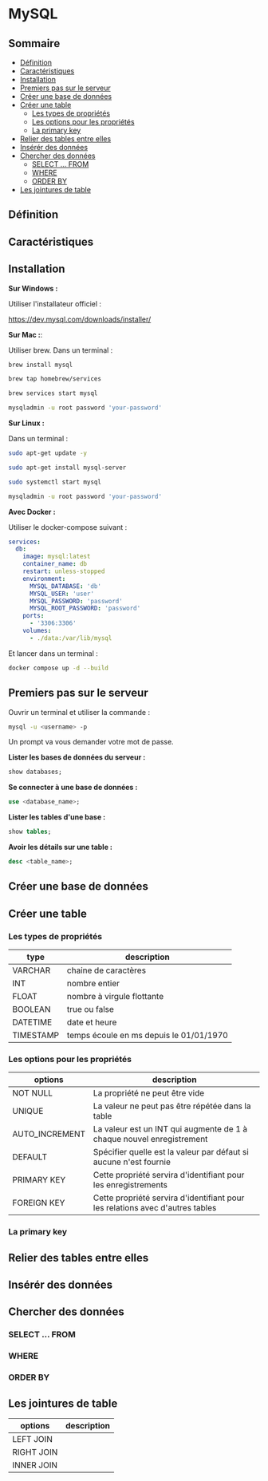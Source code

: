 # MySQL <!-- omit in toc -->

## Sommaire <!-- omit in toc -->

- [Définition](#définition)
- [Caractéristiques](#caractéristiques)
- [Installation](#installation)
- [Premiers pas sur le serveur](#premiers-pas-sur-le-serveur)
- [Créer une base de données](#créer-une-base-de-données)
- [Créer une table](#créer-une-table)
  - [Les types de propriétés](#les-types-de-propriétés)
  - [Les options pour les propriétés](#les-options-pour-les-propriétés)
  - [La primary key](#la-primary-key)
- [Relier des tables entre elles](#relier-des-tables-entre-elles)
- [Insérér des données](#insérér-des-données)
- [Chercher des données](#chercher-des-données)
  - [SELECT ... FROM](#select--from)
  - [WHERE](#where)
  - [ORDER BY](#order-by)
- [Les jointures de table](#les-jointures-de-table)


## Définition

## Caractéristiques

## Installation

**Sur Windows :**

Utiliser l'installateur officiel :

https://dev.mysql.com/downloads/installer/

**Sur Mac :**:

Utiliser brew. Dans un terminal : 

```bash
brew install mysql

brew tap homebrew/services

brew services start mysql

mysqladmin -u root password 'your-password'
```

**Sur Linux :**

Dans un terminal : 

```bash
sudo apt-get update -y

sudo apt-get install mysql-server

sudo systemctl start mysql

mysqladmin -u root password 'your-password'
```

**Avec Docker :**

Utiliser le docker-compose suivant :

```yml
services:
  db:
    image: mysql:latest
    container_name: db
    restart: unless-stopped
    environment:
      MYSQL_DATABASE: 'db'
      MYSQL_USER: 'user'
      MYSQL_PASSWORD: 'password'
      MYSQL_ROOT_PASSWORD: 'password'
    ports:
      - '3306:3306'
    volumes:
      - ./data:/var/lib/mysql
```

Et lancer dans un terminal :

```bash
docker compose up -d --build
```

## Premiers pas sur le serveur

Ouvrir un terminal et utiliser la commande :

```bash
mysql -u <username> -p
```

Un prompt va vous demander votre mot de passe.

**Lister les bases de données du serveur :**

```sql
show databases; 
```

**Se connecter à une base de données :**

```sql
use <database_name>; 
```

**Lister les tables d'une base :**

```sql
show tables; 
```

**Avoir les détails sur une table :**

```sql
desc <table_name>; 
```

## Créer une base de données

## Créer une table

### Les types de propriétés

| type      | description                             |
| --------- | --------------------------------------- |
| VARCHAR   | chaine de caractères                    |
| INT       | nombre entier                           |
| FLOAT     | nombre à virgule flottante              |
| BOOLEAN   | true ou false                           |
| DATETIME  | date et heure                           |
| TIMESTAMP | temps écoule en ms depuis le 01/01/1970 |

### Les options pour les propriétés

| options        | description                                                                   |
| -------------- | ----------------------------------------------------------------------------- |
| NOT NULL       | La propriété ne peut être vide                                                |
| UNIQUE         | La valeur ne peut pas être répétée dans la table                              |
| AUTO_INCREMENT | La valeur est un INT qui augmente de 1 à chaque nouvel enregistrement         |
| DEFAULT        | Spécifier quelle est la valeur par défaut si aucune n'est fournie             |
| PRIMARY KEY    | Cette propriété servira d'identifiant pour les enregistrements                |
| FOREIGN KEY    | Cette propriété servira d'identifiant pour les relations avec d'autres tables |

### La primary key

## Relier des tables entre elles

## Insérér des données

## Chercher des données

### SELECT ... FROM

### WHERE

### ORDER BY

## Les jointures de table


| options    | description |
| ---------- | ----------- |
| LEFT JOIN  |             |
| RIGHT JOIN |             |
| INNER JOIN |             |

